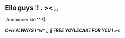 ## Ello guys !! . >< ,,

.Announcer kin ^^ !🌈

##### C+H ALWAYS ! ^w^ ,, 🍰 FREE YOYLECAKE FOR YOU ! ><
